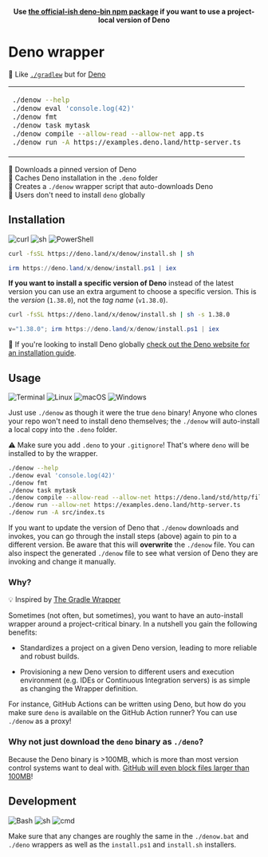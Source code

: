 <p align=center>
  <b>Use <a href="https://www.npmjs.com/package/deno-bin">the official-ish deno-bin npm package</a> if you want to use a project-local version of Deno</b>
</p>

# Deno wrapper

🦕 Like [`./gradlew`] but for [Deno]

<table align=center><td>

```sh
./denow --help
./denow eval 'console.log(42)'
./denow fmt
./denow task mytask
./denow compile --allow-read --allow-net app.ts
./denow run -A https://examples.deno.land/http-server.ts
```

</table>

🦕 Downloads a pinned version of Deno \
📂 Caches Deno installation in the `.deno` folder \
🌟 Creates a `./denow` wrapper script that auto-downloads Deno \
👤 Users don't need to install `deno` globally

## Installation

![curl](https://img.shields.io/static/v1?style=for-the-badge&message=curl&color=073551&logo=curl&logoColor=FFFFFF&label=)
![sh](https://img.shields.io/static/v1?style=for-the-badge&message=sh&color=4EAA25&logo=GNU+Bash&logoColor=FFFFFF&label=)
![PowerShell](https://img.shields.io/static/v1?style=for-the-badge&message=PowerShell&color=5391FE&logo=PowerShell&logoColor=FFFFFF&label=)

```sh
curl -fsSL https://deno.land/x/denow/install.sh | sh
```

```ps1
irm https://deno.land/x/denow/install.ps1 | iex
```

**If you want to install a specific version of Deno** instead of the latest
version you can use an extra argument to choose a specific version. This is the
_version_ (`1.38.0`), not the _tag name_ (`v1.38.0`).

```sh
curl -fsSL https://deno.land/x/denow/install.sh | sh -s 1.38.0
```

```ps1
v="1.38.0"; irm https://deno.land/x/denow/install.ps1 | iex
```

🛑 If you're looking to install Deno globally [check out the Deno website for an
installation guide].

## Usage

![Terminal](https://img.shields.io/static/v1?style=for-the-badge&message=Terminal&color=4D4D4D&logo=Windows+Terminal&logoColor=FFFFFF&label=)
![Linux](https://img.shields.io/static/v1?style=for-the-badge&message=Linux&color=222222&logo=Linux&logoColor=FCC624&label=)
![macOS](https://img.shields.io/static/v1?style=for-the-badge&message=macOS&color=000000&logo=macOS&logoColor=FFFFFF&label=)
![Windows](https://img.shields.io/static/v1?style=for-the-badge&message=Windows&color=0078D4&logo=Windows&logoColor=FFFFFF&label=)

Just use `./denow` as though it were the true `deno` binary! Anyone who clones
your repo won't need to install deno themselves; the `./denow` will auto-install
a local copy into the `.deno` folder.

⚠️ Make sure you add `.deno` to your `.gitignore`! That's where `deno` will be
installed to by the wrapper.

```sh
./denow --help
./denow eval 'console.log(42)'
./denow fmt
./denow task mytask
./denow compile --allow-read --allow-net https://deno.land/std/http/file_server.ts
./denow run --allow-net https://examples.deno.land/http-server.ts
./denow run -A src/index.ts
```

If you want to update the version of Deno that `./denow` downloads and invokes,
you can go through the install steps (above) again to pin to a different
version. Be aware that this will **overwrite** the `./denow` file. You can also
inspect the generated `./denow` file to see what version of Deno they are
invoking and change it manually.

### Why?

💡 Inspired by [The Gradle Wrapper]

Sometimes (not often, but sometimes), you want to have an auto-install wrapper
around a project-critical binary. In a nutshell you gain the following benefits:

- Standardizes a project on a given Deno version, leading to more reliable and
  robust builds.

- Provisioning a new Deno version to different users and execution environment
  (e.g. IDEs or Continuous Integration servers) is as simple as changing the
  Wrapper definition.

For instance, GitHub Actions can be written using Deno, but how do you make sure
`deno` is available on the GitHub Action runner? You can use `./denow` as a
proxy!

### Why not just download the `deno` binary as `./deno`?

Because the Deno binary is >100MB, which is more than most version control
systems want to deal with. [GitHub will even block files larger than 100MB]!

## Development

![Bash](https://img.shields.io/static/v1?style=for-the-badge&message=Bash&color=FCAF58&logo=GNU+Bash&logoColor=000000&label=)
![sh](https://img.shields.io/static/v1?style=for-the-badge&message=sh&color=4EAA25&logo=GNU+Bash&logoColor=FFFFFF&label=)
![cmd](https://img.shields.io/static/v1?style=for-the-badge&message=cmd&color=000000&logo=GNU+Bash&logoColor=FFFFFF&label=)

Make sure that any changes are roughly the same in the `./denow.bat` and
`./deno` wrappers as well as the `install.ps1` and `install.sh` installers.

<!-- prettier-ignore-start -->
[Deno]: https://deno.com/runtime
[github will even block files larger than 100mb]: https://docs.github.com/en/repositories/working-with-files/managing-large-files/about-large-files-on-github
[`./gradlew`]: https://github.com/gradle/gradle/blob/master/gradlew
[The Gradle Wrapper]: https://docs.gradle.org/current/userguide/gradle_wrapper.html
[check out the Deno website for an installation guide]: https://docs.deno.com/runtime/manual/getting_started/installation
<!-- prettier-ignore-end -->
